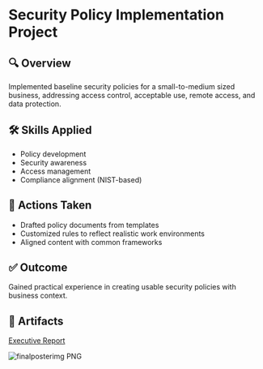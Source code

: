 # Security Policy Implementation Project

## 🔍 Overview
Implemented baseline security policies for a small-to-medium sized business, addressing access control, acceptable use, remote access, and data protection.

## 🛠️ Skills Applied
- Policy development
- Security awareness
- Access management
- Compliance alignment (NIST-based)

## 📌 Actions Taken
- Drafted policy documents from templates
- Customized rules to reflect realistic work environments
- Aligned content with common frameworks

## ✅ Outcome
Gained practical experience in creating usable security policies with business context.

## 📎 Artifacts

[Executive Report](https://github.com/user-attachments/files/20719093/ISEC695_Team1_ExecReport.docx)

![finalposterimg PNG](https://github.com/user-attachments/assets/c3511cef-e10f-41ac-b34f-b1507e5eab13)


